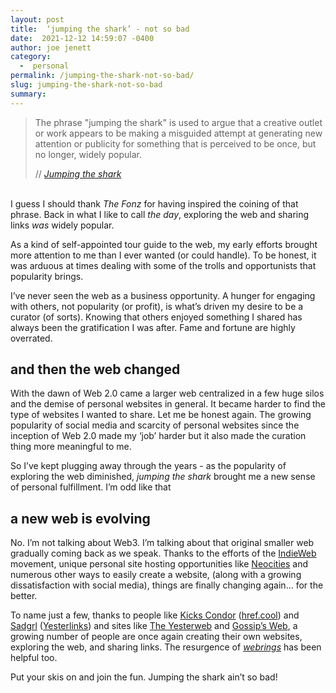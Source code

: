 ```yaml
---
layout: post
title:  ‘jumping the shark’ - not so bad
date:  2021-12-12 14:59:07 -0400
author: joe jenett
category:
  -  personal
permalink: /jumping-the-shark-not-so-bad/
slug: jumping-the-shark-not-so-bad
summary:
---
```

<blockquote class="quoteback" data-title="Jumping the shark" data-author="//Wikpedia" data-avatar="https://en.wikipedia.org/static/apple-touch/wikipedia.png" cite="https://en.wikipedia.org/wiki/Jumping_the_shark">
<p>The phrase "jumping the shark" is used to argue that a creative outlet or work appears to be making a misguided attempt at generating new attention or publicity for something that is perceived to be once, but no longer, widely popular.</p><footer>// <cite><a href="https://en.wikipedia.org/wiki/Jumping_the_shark">Jumping the shark</a></cite></footer></blockquote>
<p><br />I guess I should thank <em>The Fonz</em> for having inspired the coining of that phrase.  Back in what I like to call <em>the day</em>, exploring the web and sharing links <em>was</em> widely popular.</p><p>As a kind of self-appointed tour guide to the web, my early efforts brought more attention to me than I ever wanted (or could handle). To be honest, it was arduous at times dealing with some of the trolls and opportunists that popularity brings.</p><p> I’ve never seen the web as a business opportunity. A hunger for engaging with others, not popularity (or profit), is what’s driven my desire to be a curator (of sorts). Knowing that others enjoyed something I shared has always been the gratification I was after. Fame and fortune are highly overrated.</p>
<h2>and then the web changed</h2>
<p>With the dawn of Web 2.0 came a larger web centralized in a few huge silos and the demise of personal websites in general. It became harder to find the type of websites I wanted to share. Let me be honest again. The growing popularity of social media and scarcity of personal websites since the inception of Web 2.0 made my ‘job’ harder but it also made the curation thing more meaningful to me.</p><p>So I’ve kept plugging away through the years - as the popularity of exploring the web diminished, <em>jumping the shark</em> brought me a new sense of personal fulfillment. I’m odd like that</p>
<h2>a new web is evolving</h2>
<p>No. I’m not talking about Web3. I’m talking about that original smaller web gradually coming back as we speak. Thanks to the efforts of the <a title="IndieWeb" href="https://indieweb.org/">IndieWeb</a> movement, unique personal site hosting opportunities like <a title="Neocities: Create your own free website!" href="https://neocities.org/">Neocities</a> and numerous other ways to easily create a website, (along with a growing dissatisfaction with social media), things are finally changing again... for the better.</p><p>To name just a few, thanks to people like <a title="leeching and linking in the hypertext kingdom" href="https://www.kickscondor.com/">Kicks Condor</a> (<a title="href.cool" href="https://href.cool/">href.cool</a>) and <a title="Working Toward a Better Internet" href="https://sadgrl.online/">Sadgrl</a> (<a title="Yesterlinks" href="https://links.yesterweb.org/)">Yesterlinks</a>) and sites like <a title="The Yesterweb - Reclaiming the Internet" href="https://yesterweb.org/">The Yesterweb</a> and <a title="Gossip’s Web" href="https://gossipsweb.net/">Gossip’s Web</a>, a growing number of people are once again creating their own websites, exploring the web, and sharing links. The resurgence of <a href="https://ramblinggit.com/2018/07/02/thoughts-on-webrings.html" title="Thanks Brad!"><em>webrings</em></a> has been helpful too.</p><p>Put your skis on and join the fun. Jumping the shark ain’t so bad!</p>
<a href="https://brid.gy/publish/twitter"></a>
<data class="p-bridgy-omit-link" value="false"></data>